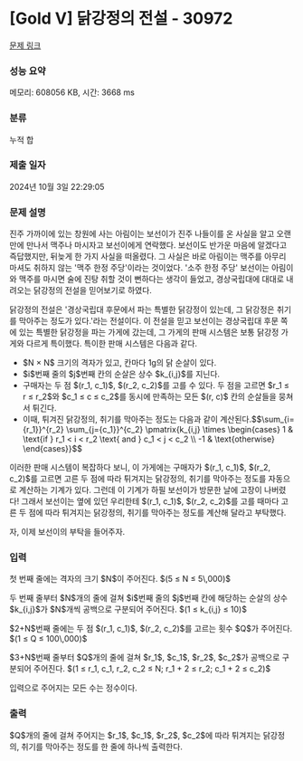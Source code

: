 # [Gold V] 닭강정의 전설 - 30972 

[문제 링크](https://www.acmicpc.net/problem/30972) 

### 성능 요약

메모리: 608056 KB, 시간: 3668 ms

### 분류

누적 합

### 제출 일자

2024년 10월 3일 22:29:05

### 문제 설명

<p>진주 가까이에 있는 창원에 사는 아림이는 보선이가 진주 나들이를 온 사실을 알고 오랜만에 만나서 맥주나 마시자고 보선이에게 연락했다. 보선이도 반가운 마음에 알겠다고 즉답했지만, 뒤늦게 한 가지 사실을 떠올렸다. 그 사실은 바로 아림이는 맥주를 아무리 마셔도 취하지 않는 '맥주 한정 주당'이라는 것이었다. '소주 한정 주당' 보선이는 아림이와 맥주를 마시면 술에 진탕 취할 것이 뻔하다는 생각이 들었고, 경상국립대에 대대로 내려오는 닭강정의 전설을 믿어보기로 하였다.</p>

<p>닭강정의 전설은 '경상국립대 후문에서 파는 특별한 닭강정이 있는데, 그 닭강정은 취기를 막아주는 정도가 있다.'라는 전설이다. 이 전설을 믿고 보선이는 경상국립대 후문 쪽에 있는 특별한 닭강정을 파는 가게에 갔는데, 그 가게의 판매 시스템은 보통 닭강정 가게와 다르게 특이했다. 특이한 판매 시스템은 다음과 같다.</p>

<ul>
	<li>$N × N$ 크기의 격자가 있고, 칸마다 1g의 닭 순살이 있다.</li>
	<li>$i$번째 줄의 $j$번째 칸의 순살은 상수 $k_{i,j}$를 지닌다.</li>
	<li>구매자는 두 점 $(r_1, c_1)$, $(r_2, c_2)$를 고를 수 있다. 두 점을 고르면 $r_1 ≤ r ≤ r_2$와 $c_1 ≤ c ≤ c_2$를 동시에 만족하는 모든 $(r, c)$ 칸의 순살들을 뭉쳐서 튀긴다.</li>
	<li>이때, 튀겨진 닭강정의, 취기를 막아주는 정도는 다음과 같이 계산된다.$$\sum_{i={r_1}}^{r_2} \sum_{j={c_1}}^{c_2} \pmatrix{k_{i,j} \times \begin{cases} 1 & \text{if } r_1 < i < r_2 \text{ and } c_1 < j < c_2 \\ -1 & \text{otherwise} \end{cases}}$$</li>
</ul>

<p>이러한 판매 시스템이 복잡하다 보니, 이 가게에는 구매자가 $(r_1, c_1)$, $(r_2, c_2)$를 고르면 고른 두 점에 따라 튀겨지는 닭강정의, 취기를 막아주는 정도를 자동으로 계산하는 기계가 있다. 그런데 이 기계가 하필 보선이가 방문한 날에 고장이 나버렸다! 그래서 보선이는 옆에 있던 우리한테 $(r_1, c_1)$, $(r_2, c_2)$를 고를 때마다 고른 두 점에 따라 튀겨지는 닭강정의, 취기를 막아주는 정도를 계산해 달라고 부탁했다.</p>

<p>자, 이제 보선이의 부탁을 들어주자.</p>

### 입력 

 <p>첫 번째 줄에는 격자의 크기 $N$이 주어진다. $(5 ≤ N ≤ 5\,000)$</p>

<p>두 번째 줄부터 $N$개의 줄에 걸쳐 $i$번째 줄의 $j$번째 칸에 해당하는 순살의 상수 $k_{i,j}$가 $N$개씩 공백으로 구분되어 주어진다. $(1 ≤ k_{i,j} ≤ 10)$</p>

<p>$2+N$번째 줄에는 두 점 $(r_1, c_1)$, $(r_2, c_2)$를 고르는 횟수 $Q$가 주어진다. $(1 ≤ Q ≤ 100\,000)$</p>

<p>$3+N$번째 줄부터 $Q$개의 줄에 걸쳐 $r_1$, $c_1$, $r_2$, $c_2$가 공백으로 구분되어 주어진다. $(1 ≤ r_1, c_1, r_2, c_2 ≤ N; r_1 + 2 ≤ r_2; c_1 + 2 ≤ c_2)$</p>

<p>입력으로 주어지는 모든 수는 정수이다.</p>

### 출력 

 <p>$Q$개의 줄에 걸쳐 주어지는 $r_1$, $c_1$, $r_2$, $c_2$에 따라 튀겨지는 닭강정의, 취기를 막아주는 정도를 한 줄에 하나씩 출력한다.</p>

